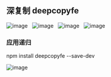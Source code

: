 ## 深复制 deepcopyfe  

![image](https://img.shields.io/github/issues/fengjinlong/deepCopy.svg)&nbsp;&nbsp;&nbsp;![image](https://img.shields.io/github/forks/fengjinlong/deepCopy.svg)&nbsp;&nbsp;&nbsp;![image](https://img.shields.io/github/stars/fengjinlong/deepCopy.svg)&nbsp;&nbsp;&nbsp;![image](https://img.shields.io/badge/npm-v1.0.1-ff69b4.svg)
### 应用递归  
 npm install deepcopyfe --save-dev  

![image](http://t2.hddhhn.com/uploads/tu/201707/115/52.jpg)